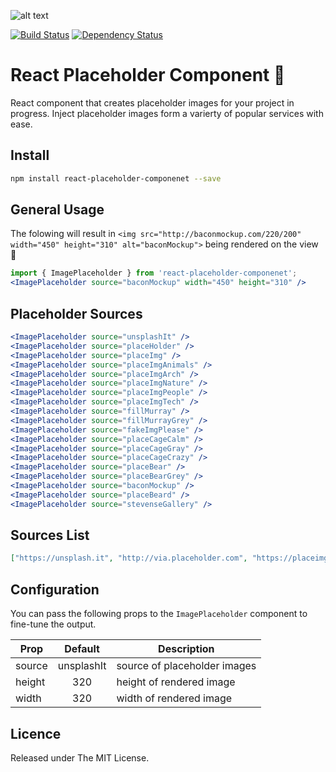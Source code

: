 ![alt text](http://i.imgur.com/hlLg98q.jpg "Placeholder Image Examples")

[![Build Status](https://travis-ci.org/alexwhin/react-placeholder-componenet.svg?branch=master)](https://travis-ci.org/alexwhin/react-placeholder-componenet) [![Dependency Status](https://www.versioneye.com/user/projects/5973d1460fb24f003723b7e4/badge.svg)](https://www.versioneye.com/user/projects/5973d1460fb24f003723b7e4)

# React Placeholder Component 📌
React component that creates placeholder images for your project in progress. Inject placeholder images form a varierty of popular services with ease.

## Install
```bash
npm install react-placeholder-componenet --save
```

## General Usage
The folowing will result in `<img src="http://baconmockup.com/220/200" width="450" height="310" alt="baconMockup">` being rendered on the view 🎉
```jsx
import { ImagePlaceholder } from 'react-placeholder-componenet';
<ImagePlaceholder source="baconMockup" width="450" height="310" />
```

## Placeholder Sources
```jsx
<ImagePlaceholder source="unsplashIt" />
<ImagePlaceholder source="placeHolder" />
<ImagePlaceholder source="placeImg" />
<ImagePlaceholder source="placeImgAnimals" />
<ImagePlaceholder source="placeImgArch" />
<ImagePlaceholder source="placeImgNature" />
<ImagePlaceholder source="placeImgPeople" />
<ImagePlaceholder source="placeImgTech" />
<ImagePlaceholder source="fillMurray" />
<ImagePlaceholder source="fillMurrayGrey" />
<ImagePlaceholder source="fakeImgPlease" />
<ImagePlaceholder source="placeCageCalm" />
<ImagePlaceholder source="placeCageGray" />
<ImagePlaceholder source="placeCageCrazy" />
<ImagePlaceholder source="placeBear" />
<ImagePlaceholder source="placeBearGrey" />
<ImagePlaceholder source="baconMockup" />
<ImagePlaceholder source="placeBeard" />
<ImagePlaceholder source="stevenseGallery" />
```

## Sources List
```json
["https://unsplash.it", "http://via.placeholder.com", "https://placeimg.com", "http://fillmurray.com", "http://fillmurray.com", "http://fakeimg.pl", "http://placecage.com", "https://placebear.com", "http://baconmockup.com", "http://placebeard.it", "http://stevensegallery.com"]
```

## Configuration
You can pass the following props to the `ImagePlaceholder` component to fine-tune the output.

Prop                | Default            | Description
------------------- |:------------------:| ------------
source              | unsplashIt         | source of placeholder images
height              | 320                | height of rendered image
width               | 320                | width of rendered image

## Licence
Released under The MIT License.
